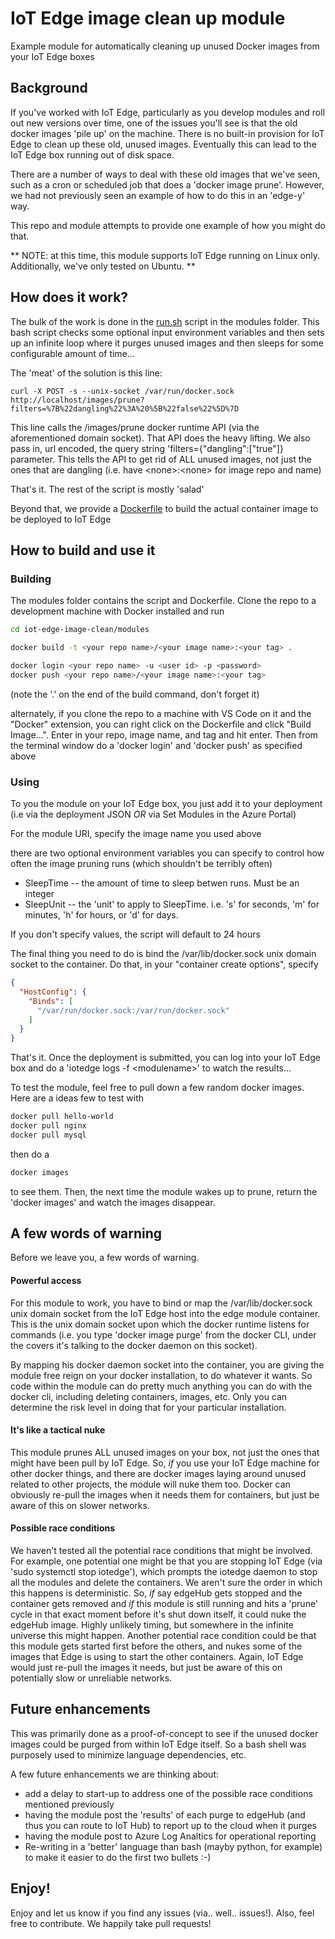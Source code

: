 # IoT Edge image clean up module

Example module for automatically cleaning up unused Docker images from your IoT Edge boxes

## Background

If you've worked with IoT Edge, particularly as you develop modules and roll out new versions over time, one of the issues you'll see is that the old docker images 'pile up' on the machine.  There is no built-in provision for IoT Edge to clean up these old, unused images.  Eventually this can lead to the IoT Edge box running out of disk space.

There are a number of ways to deal with these old images that we've seen, such as a cron or scheduled job that does a 'docker image prune'.   However, we had not previously seen an example of how to do this in an 'edge-y' way.  

This repo and module attempts to provide one example of how you might do that.

** NOTE:  at this time, this module supports IoT Edge running on Linux only. Additionally, we've only tested on Ubuntu. **

##  How does it work?

The bulk of the work is done in the [run.sh](module/run.sh) script in the modules folder.  This bash script checks some optional input environment variables and then sets up an infinite loop where it purges unused images and then sleeps for some configurable amount of time...

The 'meat' of the solution is this line:

    curl -X POST -s --unix-socket /var/run/docker.sock http://localhost/images/prune?filters=%7B%22dangling%22%3A%20%5B%22false%22%5D%7D

This line calls the /images/prune docker runtime API (via the aforementioned domain socket).  That API does the heavy lifting.  We also pass in, url encoded, the query string 'filters={"dangling":["true"]} parameter.  This tells the API to get rid of ALL unused images, not just the ones that are dangling (i.e. have \<none>:\<none> for image repo and name)

That's it.  The rest of the script is mostly 'salad'

Beyond that, we provide a [Dockerfile](module/Dockerfile) to build the actual container image to be deployed to IoT Edge

## How to build and use it

### Building
The modules folder contains the script and Dockerfile.  Clone the repo to a development machine with Docker installed and run

```bash
cd iot-edge-image-clean/modules

docker build -t <your repo name>/<your image name>:<your tag> .

docker login <your repo name> -u <user id> -p <password>
docker push <your repo name>/<your image name>:<your tag> 
```
(note the '.' on the end of the build command, don't forget it)

alternately, if you clone the repo to a machine with VS Code on it and the "Docker" extension, you can right click on the Dockerfile and click "Build Image...".   Enter in your repo, image name, and tag and hit enter.  Then from the terminal window do a 'docker login' and 'docker push' as specified above

### Using

To you the module on your IoT Edge box, you just add it to your deployment (i.e via the deployment JSON *OR* via Set Modules in the Azure Portal)

For the module URI, specify the image name you used above

there are two optional environment variables you can specify to control how often the image pruning runs  (which shouldn't be terribly often)

* SleepTime -- the amount of time to sleep betwen runs.  Must be an integer
* SleepUnit -- the 'unit' to apply to SleepTime.  i.e. 's' for seconds, 'm' for minutes, 'h' for hours, or 'd' for days.  

If you don't specify values, the script will default to 24 hours

The final thing you need to do is bind the /var/lib/docker.sock unix domain socket to the container.  Do that, in your "container create options", specify

```json
{
  "HostConfig": {
    "Binds": [
      "/var/run/docker.sock:/var/run/docker.sock"
    ]
  }
}
```

That's it.  Once the deployment is submitted, you can log into your IoT Edge box and do a 'iotedge logs -f \<modulename>' to watch the results...

To test the module, feel free to pull down a few random docker images. Here are a ideas few to test with

```bash
docker pull hello-world
docker pull nginx
docker pull mysql
```

then do a 

```bash
docker images
```

to see them.  Then, the next time the module wakes up to prune, return the 'docker images' and watch the images disappear.


##  A few words of warning

Before we leave you, a few words of warning.  

#### Powerful access
For this module to work, you have to bind or map the /var/lib/docker.sock unix domain socket from the IoT Edge host into the edge module container.  This is the unix domain socket upon which the docker runtime listens for commands (i.e. you type 'docker image purge' from the docker CLI, under the covers it's talking to the docker daemon on this socket).

By mapping his docker daemon socket into the container, you are giving the module free reign on your docker installation, to do whatever it wants.  So code within the module can do pretty much anything you can do with the docker cli, including deleting containers, images, etc. Only you can determine the risk level in doing that for your particular installation.

#### It's like a tactical nuke
This module prunes ALL unused images on your box, not just the ones that might have been pull by IoT Edge.  So, *if* you use your IoT Edge machine for other docker things, and there are docker images laying around unused related to other projects, the module will nuke them too.  Docker can obviously re-pull the images when it needs them for containers, but just be aware of this on slower networks.

#### Possible race conditions
We haven't tested all the potential race conditions that might be involved. For example, one potential one might be that you are stopping IoT Edge (via 'sudo systemctl stop iotedge'), which prompts the iotedge daemon to stop all the modules and delete the containers.  We aren't sure the order in which this happens is deterministic.  So, *if* say edgeHub gets stopped and the container gets removed and *if* this module is still running and hits a 'prune' cycle in that exact moment before it's shut down itself, it could nuke the edgeHub image.  Highly unlikely timing, but somewhere in the infinite universe this might happen. Another potential race condition could be that this module gets started first before the others, and nukes some of the images that Edge is using to start the other containers.  Again, IoT Edge would just re-pull the images it needs, but just be aware of this on potentially slow or unreliable networks.


## Future enhancements

This was primarily done as a proof-of-concept to see if the unused docker images could be purged from within IoT Edge itself.  So a bash shell was purposely used to minimize language dependencies, etc.  

A few future enhancements we are thinking about:
* add a delay to start-up to address one of the possible race conditions mentioned previously
* having the module post the 'results' of each purge to edgeHub (and thus you can route to IoT Hub) to report up to the cloud when it purges
* having the module post to Azure Log Analtics for operational reporting
* Re-writing in a 'better' language than bash (mayby python, for example) to make it easier to do the first two bullets :-)

## Enjoy!

Enjoy and let us know if you find any issues (via..  well.. issues!).  Also, feel free to contribute.  We happily take pull requests!